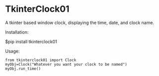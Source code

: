 # TkinterClock01

A tkinter based window clock, displaying the time, date, and clock name.

Installation:
  
  $pip install tkinterclock01 
  

Usage:
    
    from tkinterclock01 import Clock
    myObj=Clock("Whatever you want your clock to be named")
    myObj.run_time()
